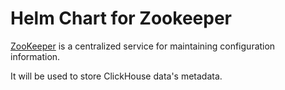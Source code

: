 # Helm Chart for Zookeeper

[ZooKeeper](https://zookeeper.apache.org/) is a centralized service for maintaining configuration information.

It will be used to store ClickHouse data's metadata.
